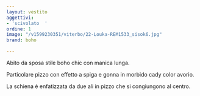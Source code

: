 ```yaml
---
layout: vestito
aggettivi:
- 'scivolato  '
ordine: 1
image: "/v1599230351/viterbo/22-Louka-REM1533_sisok6.jpg"
brand: boho

---
```

Abito da sposa stile boho chic con manica lunga. 

Particolare pizzo con effetto a spiga e gonna in morbido cady color avorio.

La schiena è enfatizzata da due ali in pizzo che si congiungono al centro.